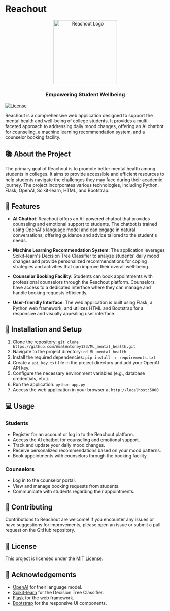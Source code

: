 # Reachout

<div align="center">
 <img src="https://img.freepik.com/free-vector/mental-health-awareness-concept_52683-37916.jpg" alt="Reachout Logo" width="200" height="200">
 <h3>Empowering Student Wellbeing</h3>
</div>

[![License](https://img.shields.io/badge/license-MIT-blue.svg)](LICENSE)

Reachout is a comprehensive web application designed to support the mental health and well-being of college students. It provides a multi-faceted approach to addressing daily mood changes, offering an AI chatbot for counseling, a machine learning recommendation system, and a counselor booking facility.

## 📚 About the Project

The primary goal of Reachout is to promote better mental health among students in colleges. It aims to provide accessible and efficient resources to help students navigate the challenges they may face during their academic journey. The project incorporates various technologies, including Python, Flask, OpenAI, Scikit-learn, HTML, and Bootstrap.

## 🌟 Features

- **AI Chatbot**: Reachout offers an AI-powered chatbot that provides counseling and emotional support to students. The chatbot is trained using OpenAI's language model and can engage in natural conversations, offering guidance and advice tailored to the student's needs.

- **Machine Learning Recommendation System**: The application leverages Scikit-learn's Decision Tree Classifier to analyze students' daily mood changes and provide personalized recommendations for coping strategies and activities that can improve their overall well-being.

- **Counselor Booking Facility**: Students can book appointments with professional counselors through the Reachout platform. Counselors have access to a dedicated interface where they can manage and handle booking requests efficiently.

- **User-friendly Interface**: The web application is built using Flask, a Python web framework, and utilizes HTML and Bootstrap for a responsive and visually appealing user interface.

## 🚀 Installation and Setup

1. Clone the repository: `git clone https://github.com/AmalAntoney123/ML_mental_health.git`
2. Navigate to the project directory: `cd ML_mental_health`
3. Install the required dependencies: `pip install -r requirements.txt`
4. Create a `api_key.txt` file in the project directory and add your OpenAI API key.
5. Configure the necessary environment variables (e.g., database credentials, etc.).
6. Run the application: `python app.py`
7. Access the web application in your browser at `http://localhost:5000`

## 💻 Usage

### Students

- Register for an account or log in to the Reachout platform.
- Access the AI chatbot for counseling and emotional support.
- Track and update your daily mood changes.
- Receive personalized recommendations based on your mood patterns.
- Book appointments with counselors through the booking facility.

### Counselors

- Log in to the counselor portal.
- View and manage booking requests from students.
- Communicate with students regarding their appointments.

## 🤝 Contributing

Contributions to Reachout are welcome! If you encounter any issues or have suggestions for improvements, please open an issue or submit a pull request on the GitHub repository.

## 📄 License

This project is licensed under the [MIT License](LICENSE).

## 🙏 Acknowledgements

- [OpenAI](https://www.openai.com/) for their language model.
- [Scikit-learn](https://scikit-learn.org/) for the Decision Tree Classifier.
- [Flask](https://flask.palletsprojects.com/) for the web framework.
- [Bootstrap](https://getbootstrap.com/) for the responsive UI components.
